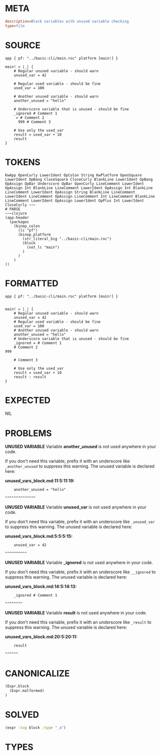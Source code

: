 # META
~~~ini
description=Block variables with unused variable checking
type=file
~~~
# SOURCE
~~~roc
app { pf: "../basic-cli/main.roc" platform [main!] }

main! = |_| {
    # Regular unused variable - should warn
    unused_var = 42

    # Regular used variable - should be fine
    used_var = 100

    # Another unused variable - should warn
    another_unused = "hello"

    # Underscore variable that is unused - should be fine
    _ignored # Comment 1
     = # Comment 2
      999 # Comment 3

    # Use only the used_var
    result = used_var + 10
    result
}
~~~
# TOKENS
~~~text
KwApp OpenCurly LowerIdent OpColon String KwPlatform OpenSquare LowerIdent OpBang CloseSquare CloseCurly BlankLine LowerIdent OpBang OpAssign OpBar Underscore OpBar OpenCurly LineComment LowerIdent OpAssign Int BlankLine LineComment LowerIdent OpAssign Int BlankLine LineComment LowerIdent OpAssign String BlankLine LineComment LowerIdent LineComment OpAssign LineComment Int LineComment BlankLine LineComment LowerIdent OpAssign LowerIdent OpPlus Int LowerIdent CloseCurly ~~~
# PARSE
~~~clojure
(app-header
  (packages
    (binop_colon
      (lc "pf")
      (binop_platform
        (str_literal_big "../basic-cli/main.roc")
        (block
          (not_lc "main")
        )
      )
    )
))
~~~
# FORMATTED
~~~roc
app { pf: "../basic-cli/main.roc" platform [main!] }


main! = |_| {
	# Regular unused variable - should warn
	unused_var = 42
	# Regular used variable - should be fine
	used_var = 100
	# Another unused variable - should warn
	another_unused = "hello"
	# Underscore variable that is unused - should be fine
	_ignored = # Comment 1
	# Comment 2
999

	# Comment 3

	# Use only the used_var
	result = used_var + 10
	result : result
}
~~~
# EXPECTED
NIL
# PROBLEMS
**UNUSED VARIABLE**
Variable **another_unused** is not used anywhere in your code.

If you don't need this variable, prefix it with an underscore like `_another_unused` to suppress this warning.
The unused variable is declared here:

**unused_vars_block.md:11:5:11:19:**
```roc
    another_unused = "hello"
```
    ^^^^^^^^^^^^^^


**UNUSED VARIABLE**
Variable **unused_var** is not used anywhere in your code.

If you don't need this variable, prefix it with an underscore like `_unused_var` to suppress this warning.
The unused variable is declared here:

**unused_vars_block.md:5:5:5:15:**
```roc
    unused_var = 42
```
    ^^^^^^^^^^


**UNUSED VARIABLE**
Variable **_ignored** is not used anywhere in your code.

If you don't need this variable, prefix it with an underscore like `__ignored` to suppress this warning.
The unused variable is declared here:

**unused_vars_block.md:14:5:14:13:**
```roc
    _ignored # Comment 1
```
    ^^^^^^^^


**UNUSED VARIABLE**
Variable **result** is not used anywhere in your code.

If you don't need this variable, prefix it with an underscore like `_result` to suppress this warning.
The unused variable is declared here:

**unused_vars_block.md:20:5:20:11:**
```roc
    result
```
    ^^^^^^


# CANONICALIZE
~~~clojure
(Expr.block
  (Expr.malformed)
)
~~~
# SOLVED
~~~clojure
(expr :tag block :type "_a")
~~~
# TYPES
~~~roc
~~~
